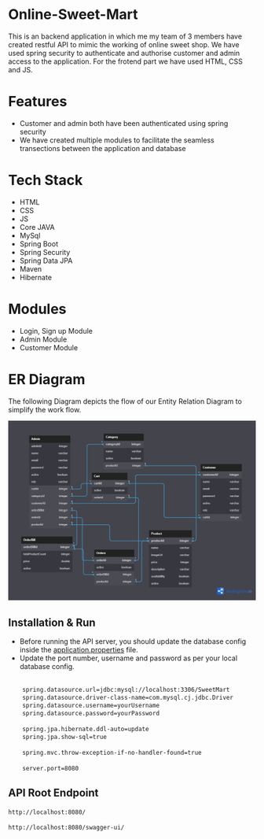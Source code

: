 # Online-Sweet-Mart


This is an backend application in which me my team of 3 members have created restful API to mimic the working of online sweet shop. We have used spring security to authenticate and authorise customer and admin access to the application. For the frotend part we have used HTML, CSS and JS.


# Features

* Customer and admin both have been authenticated using spring security
* We have created multiple modules to facilitate the seamless transections between the application and database


# Tech Stack
- HTML
- CSS
- JS
- Core JAVA
- MySql
- Spring Boot
- Spring Security
- Spring Data JPA
- Maven
- Hibernate

# Modules
- Login, Sign up Module
- Admin Module
- Customer Module

# ER Diagram
The following Diagram depicts the flow of our Entity Relation Diagram to simplify the work flow.

<img src='./ER_Diagram/Sweet_Mart_ER_Diagram.png'/>

## Installation & Run

* Before running the API server, you should update the database config inside the [application.properties](https://github.com/sakshamverma72/guided-aftermath-7976/blob/main/Online%20Sweet%20Mart/backend/src/main/resources/application.properties) file. 
* Update the port number, username and password as per your local database config.

```
    
    spring.datasource.url=jdbc:mysql://localhost:3306/SweetMart
    spring.datasource.driver-class-name=com.mysql.cj.jdbc.Driver
    spring.datasource.username=yourUsername
    spring.datasource.password=yourPassword

    spring.jpa.hibernate.ddl-auto=update
    spring.jpa.show-sql=true

    spring.mvc.throw-exception-if-no-handler-found=true

    server.port=8080    

```
    
## API Root Endpoint

`http://localhost:8080/`

`http://localhost:8080/swagger-ui/`
